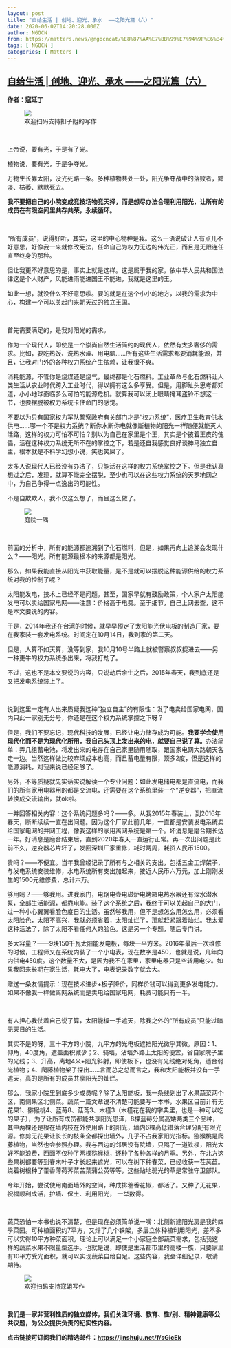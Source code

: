 ```yaml
---
layout: post
title: "自给生活 | 创地、迎光、承水  ——之阳光篇（六）"
date: 2020-06-02T14:20:28.000Z
author: NGOCN
from: https://matters.news/@ngocncat/%E8%87%AA%E7%BB%99%E7%94%9F%E6%B4%BB-%E5%88%9B%E5%9C%B0-%E8%BF%8E%E5%85%89-%E6%89%BF%E6%B0%B4-%E4%B9%8B%E9%98%B3%E5%85%89%E7%AF%87-%E5%85%AD-bafyreicpkbbqviv2he7zjdjr63hbxsct3ztqtx5ue67krfd46v3b26xw5u
tags: [ NGOCN ]
categories: [ Matters ]
---
```

<!--1591107628000-->
[自给生活 | 创地、迎光、承水  ——之阳光篇（六）](https://matters.news/@ngocncat/%E8%87%AA%E7%BB%99%E7%94%9F%E6%B4%BB-%E5%88%9B%E5%9C%B0-%E8%BF%8E%E5%85%89-%E6%89%BF%E6%B0%B4-%E4%B9%8B%E9%98%B3%E5%85%89%E7%AF%87-%E5%85%AD-bafyreicpkbbqviv2he7zjdjr63hbxsct3ztqtx5ue67krfd46v3b26xw5u)
------

<div>
<p><strong>作者：寇延丁</strong></p><figure class="image"><picture><source type="image/webp" media="(min-width: 768px)" srcset="https://assets.matters.news/processed/1080w/embed/3eb9ac3d-a7da-45c9-b417-3a4409fdf5e5.webp" onerror="this.srcset='https://assets.matters.news/embed/3eb9ac3d-a7da-45c9-b417-3a4409fdf5e5.jpeg'"><source media="(min-width: 768px)" srcset="https://assets.matters.news/processed/1080w/embed/3eb9ac3d-a7da-45c9-b417-3a4409fdf5e5.jpeg" onerror="this.srcset='https://assets.matters.news/embed/3eb9ac3d-a7da-45c9-b417-3a4409fdf5e5.jpeg'"><source type="image/webp" srcset="https://assets.matters.news/processed/540w/embed/3eb9ac3d-a7da-45c9-b417-3a4409fdf5e5.webp"><img src="https://assets.matters.news/embed/3eb9ac3d-a7da-45c9-b417-3a4409fdf5e5.jpeg" srcset="https://assets.matters.news/processed/540w/embed/3eb9ac3d-a7da-45c9-b417-3a4409fdf5e5.jpeg" loading="lazy" referrerpolicy="no-referrer"></picture><figcaption><span>欢迎扫码支持扣子姐的写作</span></figcaption></figure><p><br></p><p>上帝说，要有光，于是有了光。</p><p>植物说，要有光，于是争夺光。</p><p>万物生长靠太阳，没光死路一条。多种植物共处一处，阳光争夺战中的落败者，黯淡、枯萎、默默死去。</p><p><strong>我不要把自己的小院变成竞技场物竞天择，而是想尽办法合理利用阳光，让所有的成员在有限空间里共存共荣，永续循环。</strong></p><p><br></p><p>“所有成员”，说得好听，其实，这里的中心物种是我。这么一语说破让人有点儿不好意思，好像我一来就修改宪法，任命自己为权力无边的伟光正，而且是无限连任直至终身的那种。</p><p>但让我更不好意思的是，事实上就是这样。这是属于我的家，依中华人民共和国法律这是个人财产，风能进雨能进国王不能进，我就是这里的王。</p><p>如此一想，就没什么不好意思啦。要的就是在这个小小的地方，以我的需求为中心，构建一个可以关起门来朝天过的独立王国。</p><p><br></p><p>首先需要满足的，是我对阳光的需求。</p><p>作为一个现代人，即使是一个崇尚自然生活简约的现代人，依然有太多奢侈的需求。比如，要吃热饭、洗热水澡、用电脑……所有这些生活需求都要消耗能源，并且，让我对门外的各种权力系统产生依赖，让我很不爽。</p><p>消耗能源，不管你是烧煤还是烧气，最终都是化石燃料。工业革命与化石燃料让人类生活从农业时代跨入工业时代，得以拥有这么多享受。但是，用脚趾头思考都知道，小小地球面临多么可怕的能源危机。就算我可以闭上眼睛掩耳盗铃不想这一节，也要摆脱被权力系统卡住命门的感觉。</p><p>不要以为只有国家权力军队警察政府有关部门才是“权力系统”，医疗卫生教育供水供电……哪一个不是权力系统？断你水断你电就像断植物的阳光一样随便就能灭人活路，这样的权力可怕不可怕？别以为自己在家里是个王，其实是个披着王皮的傀儡，活在这种权力系统无所不在的掌控之下，若是还自我感觉良好谈神马独立自主，根本就是不科学幻想小说，笑也笑屎了。</p><p>太多人说现代人已经没有办法了，只能活在这样的权力系统掌控之下。但是我认真想过之后，发现，就算不能完全摆脱，至少也可以在这些权力系统的天罗地网之中，为自己争得一点逸出的可能性。</p><p>不是自欺欺人，我不仅这么想了，而且这么做了。</p><figure class="image"><picture><source type="image/webp" media="(min-width: 768px)" srcset="https://assets.matters.news/processed/1080w/embed/a17cd480-aca6-4637-9f4d-26fae522a61f.webp" onerror="this.srcset='https://assets.matters.news/embed/a17cd480-aca6-4637-9f4d-26fae522a61f.jpeg'"><source media="(min-width: 768px)" srcset="https://assets.matters.news/processed/1080w/embed/a17cd480-aca6-4637-9f4d-26fae522a61f.jpeg" onerror="this.srcset='https://assets.matters.news/embed/a17cd480-aca6-4637-9f4d-26fae522a61f.jpeg'"><source type="image/webp" srcset="https://assets.matters.news/processed/540w/embed/a17cd480-aca6-4637-9f4d-26fae522a61f.webp"><img src="https://assets.matters.news/embed/a17cd480-aca6-4637-9f4d-26fae522a61f.jpeg" srcset="https://assets.matters.news/processed/540w/embed/a17cd480-aca6-4637-9f4d-26fae522a61f.jpeg" loading="lazy" referrerpolicy="no-referrer"></picture><figcaption><span>庭院一隅</span></figcaption></figure><p><br></p><p>前面的分析中，所有的能源都追溯到了化石燃料，但是，如果再向上追溯会发现什么？——阳光。所有能源最根本的来源都是阳光。</p><p>那么，如果我能直接从阳光中获取能量，是不是就可以摆脱这种能源供给的权力系统对我的控制了呢？</p><p>太阳能发电，技术上已经不是问题。甚至，国家早就有鼓励政策，个人家户太阳能发电可以卖给国家电网——注意：价格高于电费。至于细节，自己上网去查，这不是本文要说的内容。</p><p>于是，2014年我还在台湾的时候，就早早预定了太阳能光伏电板的制造厂家，要在我家装一套发电系统。时间定在10月14日，我到家的第二天。</p><p>但是，人算不如天算，没等到家，我10月10号半路上就被警察叔叔捉进去——另一种更牛的权力系统杀出来，将我打劫了。</p><p>不过，这也不是本文要说的内容，只说劫后余生之后，2015年春天，我到底还是又把发电系统装上了。</p><p><br></p><p>说到这里一定有人出来质疑我这种“独立自主”的有限性：发了电卖给国家电网，国内只此一家别无分号，你还是在这个权力系统掌控之下呀？</p><p>但是，我们不要忘记，现代科技的发展，已经让电力储存成为可能。<strong>我要学会使用现代化而不是为现代化所用，我自己头顶上发出来的电，就要自己说了算。</strong>办法简单：弄几组蓄电池，将发出来的电存在自己家里随用随取，跟国家电网大路朝天各走一边。当然这样做比较麻烦成本也高，而且蓄电量有限，顶多2度，但是这样的能源消耗，对我来说已经足够了。</p><p>另外，不等质疑就先实话实说解读一个专业问题：如此发电储电都是直流电，而我们的所有家用电器用的都是交流电，还需要在这个系统里装一个“逆变器”，把直流转换成交流输出，就ok啦。</p><p>一并回答相关内容：这个系统问题多吗？——多。从我2015年春装上，到2016年春天，断断续续一直在出问题。因为这个厂家此前几年，一直都是安装发电系统卖给国家电网的并网工程，像我这样的家用离网系统是第一个。坏消息是磨合期长达一年。好消息是磨合结束后，直到2020年春天一直运行正常。再一次出问题是此前不久，逆变器芯片坏了，发回深圳厂家重修，耗时两周，耗资人民币1500。</p><p>贵吗？——不便宜。当年我曾经记录了所有与之相关的支出，包括五金工焊架子，与发电系统安装维修，水电系统所有支出加起来，接近人民币六万元，加上刚刚发生的1500元维修费，总计六万。</p><p>够用吗？——够我用。进我家门，电锅电壶电磁炉电烤箱电热水器还有深水潜水泵，全部生活能源，都靠电能。装了这个系统之后，我终于可以关起自己的大门，过一种小心翼翼看脸色度日的生活。虽然够我用，但不是想怎么用怎么用，必须看太阳脸色，太阳不高兴，我就必须省着，太阳灿烂了，那就赶紧跟着灿烂。我太爱这种活法了，除了太阳不看任何人的脸色。这是另一个专题，随后专门讲。</p><p>多大容量？——9块150千瓦太阳能发电板，每块一平方米。2016年最后一次维修的时候，工程师又在系统内装了一个小电表，现在数字是450，也就是说，几年向内供电450度。这个数量不大，是因为我不在家里，家里电器只是空转用电少。如果我回来长期在家生活，耗电大了，电表记录数字就会大。</p><p>赠送一条友情提示：现在技术进步+板子降价，同样价钱可以得到更多发电能力。如果不像我一样做离网系统而是卖电给国家电网，耗资可能只有一半。</p><p><br></p><p>有人担心我仗着自己说了算，太阳能板一手遮天，除我之外的“所有成员”只能过暗无天日的生活。</p><p>其实不是的呀，三十平方的小院，九平方的光电板遮挡阳光微乎其微。原因：1、仰角，40度角，遮盖面积减少；2、骑墙，沾墙外路上太阳的便宜，省自家院子里的光线；3、升高，离地4米+阳光斜射，即使板下，也没有光线绝对死角，适合弱光植物；4、爬藤植物架子探出……言而总之总而言之，我和太阳能板并没有一手遮天，真的是所有的成员共享阳光的灿烂。</p><p>那么，我家小院里到底多少成员呢？除了太阳能板，我一条线划出了水果蔬菜两个区，南侧果区北侧菜。蔬菜一篇文章说不清楚可能要写一本书，水果区目前计有无花果1、猕猴桃4、蓝莓8、菇茑3、木槿3（木槿花在我的字典里，也是一种可以吃的果子），为了让所有成员都能共享阳光恩泽，8棵蓝莓分属高矮两类三个品种，其中两棵还是根在墙内枝在外使用路上的阳光，墙内6棵高低错落合理分配有限光源。修剪无花果让长长的枝条全都探出墙外，几乎不占我家阳光指标。猕猴桃是爬藤植物，当然也会参照办理。我与西边的邻居没有院墙，只隔了一道铁棂，阳光大好不能浪费，西面不仅种了两棵猕猴桃，还种了各种各样的月季。另外，在北方这些果树都要等到春末叶子才长起来遮光，可以在树下种春菜，已经收获一茬莴苣。绕着树根种了藿香薄荷荠菜苦菜蒲公英等等，这些贴地弱光的草是常驻守卫部队。</p><p>今年开始，尝试使用南面墙外的空间，种成排藿香花椒，都活了。又种了无花果，祝福顺利成活，护墙、保土、利用阳光， 一举数得。</p><p><br></p><p>蔬菜恐怕一本书也说不清楚，但是现在必须简单说一嘴：北侧新建阳光房是我的四季菜园。可种植面积约7平方，又焊了几个铁架，多层立体种植利用阳光，差不多可以实得10平方种菜面积。理论上可以满足一个小家庭全部蔬菜需求，包括我这样的蔬菜水果不限量型选手。也就是说，即使是生活都市里的高楼一族，只要家里有10平方受光面积，就可以实现蔬菜自给自足。这些内容，我会详细记录，敬请期待。</p><figure class="image"><picture><source type="image/webp" media="(min-width: 768px)" srcset="https://assets.matters.news/processed/1080w/embed/fd893973-978e-47de-a826-99b5d31444b5.webp" onerror="this.srcset='https://assets.matters.news/embed/fd893973-978e-47de-a826-99b5d31444b5.jpeg'"><source media="(min-width: 768px)" srcset="https://assets.matters.news/processed/1080w/embed/fd893973-978e-47de-a826-99b5d31444b5.jpeg" onerror="this.srcset='https://assets.matters.news/embed/fd893973-978e-47de-a826-99b5d31444b5.jpeg'"><source type="image/webp" srcset="https://assets.matters.news/processed/540w/embed/fd893973-978e-47de-a826-99b5d31444b5.webp"><img src="https://assets.matters.news/embed/fd893973-978e-47de-a826-99b5d31444b5.jpeg" srcset="https://assets.matters.news/processed/540w/embed/fd893973-978e-47de-a826-99b5d31444b5.jpeg" loading="lazy" referrerpolicy="no-referrer"></picture><figcaption><span>欢迎扫码支持寇姐写作</span></figcaption></figure><p><br></p><p><strong>我们是一家非营利性质的独立媒体，我们关注环境、教育、性/别、精神健康等公共议题，为公众提供负责的纪实性内容。</strong></p><p><strong>点击链接可订阅我们的精选邮件：</strong><a href="https://jinshuju.net/f/sGicEk" target="_blank"><strong>https://jinshuju.net/f/sGicEk</strong></a></p>
</div>

